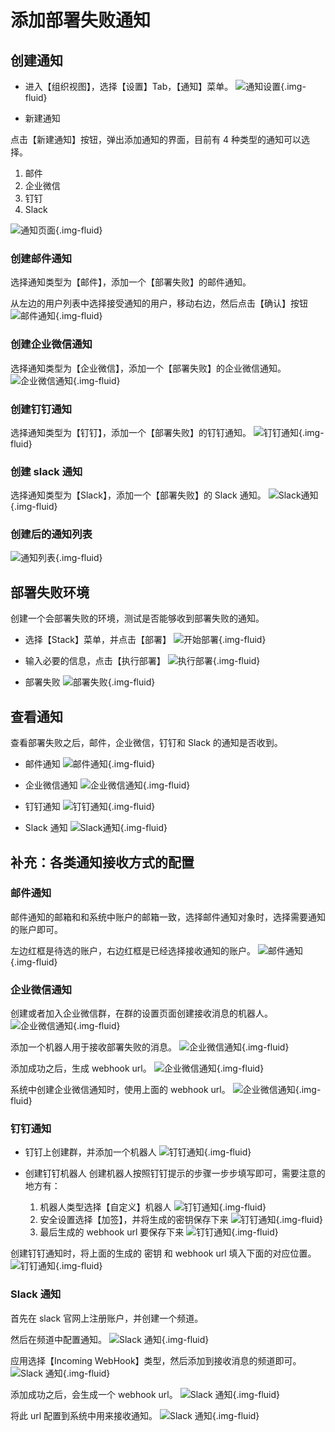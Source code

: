 # 添加部署失败通知

## 创建通知

- 进入【组织视图】，选择【设置】Tab，【通知】菜单。
  ![通知设置](../images/deploy-failed-notification-01.png){.img-fluid}

- 新建通知

点击【新建通知】按钮，弹出添加通知的界面，目前有 4 种类型的通知可以选择。

1. 邮件
2. 企业微信
3. 钉钉
4. Slack

![通知页面](../images/deploy-failed-notification-02.png){.img-fluid}

### 创建邮件通知

选择通知类型为【邮件】，添加一个【部署失败】的邮件通知。

从左边的用户列表中选择接受通知的用户，移动右边，然后点击【确认】按钮
![邮件通知](../images/deploy-failed-notification-03.png){.img-fluid}

### 创建企业微信通知

选择通知类型为【企业微信】，添加一个【部署失败】的企业微信通知。
![企业微信通知](../images/deploy-failed-notification-04.png){.img-fluid}

### 创建钉钉通知

选择通知类型为【钉钉】，添加一个【部署失败】的钉钉通知。
![钉钉通知](../images/deploy-failed-notification-05.png){.img-fluid}

### 创建 slack 通知

选择通知类型为【Slack】，添加一个【部署失败】的 Slack 通知。
![Slack通知](../images/deploy-failed-notification-06.png){.img-fluid}

### 创建后的通知列表

![通知列表](../images/deploy-failed-notification-07.png){.img-fluid}

## 部署失败环境

创建一个会部署失败的环境，测试是否能够收到部署失败的通知。

- 选择【Stack】菜单，并点击【部署】
  ![开始部署](../images/deploy-failed-notification-08.png){.img-fluid}

- 输入必要的信息，点击【执行部署】
  ![执行部署](../images/deploy-failed-notification-09.png){.img-fluid}

- 部署失败
  ![部署失败](../images/deploy-failed-notification-10.png){.img-fluid}

## 查看通知

查看部署失败之后，邮件，企业微信，钉钉和 Slack 的通知是否收到。

- 邮件通知
  ![邮件通知](../images/deploy-failed-notification-11.png){.img-fluid}

- 企业微信通知
  ![企业微信通知](../images/deploy-failed-notification-12.png){.img-fluid}

- 钉钉通知
  ![钉钉通知](../images/deploy-failed-notification-13.png){.img-fluid}

- Slack 通知
  ![Slack通知](../images/deploy-failed-notification-14.png){.img-fluid}

## 补充：各类通知接收方式的配置

### 邮件通知

邮件通知的邮箱和和系统中账户的邮箱一致，选择邮件通知对象时，选择需要通知的账户即可。

左边红框是待选的账户，右边红框是已经选择接收通知的账户。
![邮件通知](../images/deploy-failed-notification-15.png){.img-fluid}

### 企业微信通知

创建或者加入企业微信群，在群的设置页面创建接收消息的机器人。
![企业微信通知](../images/deploy-failed-notification-25.png){.img-fluid}

添加一个机器人用于接收部署失败的消息。
![企业微信通知](../images/deploy-failed-notification-26.png){.img-fluid}

添加成功之后，生成 webhook url。
![企业微信通知](../images/deploy-failed-notification-27.png){.img-fluid}

系统中创建企业微信通知时，使用上面的 webhook url。
![企业微信通知](../images/deploy-failed-notification-28.png){.img-fluid}

### 钉钉通知

- 钉钉上创建群，并添加一个机器人
  ![钉钉通知](../images/deploy-failed-notification-16.png){.img-fluid}

- 创建钉钉机器人
  创建机器人按照钉钉提示的步骤一步步填写即可，需要注意的地方有：

  1. 机器人类型选择【自定义】机器人
     ![钉钉通知](../images/deploy-failed-notification-17.png){.img-fluid}
  2. 安全设置选择【加签】，并将生成的密钥保存下来
     ![钉钉通知](../images/deploy-failed-notification-18.png){.img-fluid}
  3. 最后生成的 webhook url 要保存下来
     ![钉钉通知](../images/deploy-failed-notification-19.png){.img-fluid}

创建钉钉通知时，将上面的生成的 密钥 和 webhook url 填入下面的对应位置。
![钉钉通知](../images/deploy-failed-notification-20.png){.img-fluid}

### Slack 通知

首先在 slack 官网上注册账户，并创建一个频道。

然后在频道中配置通知。
![Slack 通知](../images/deploy-failed-notification-21.png){.img-fluid}

应用选择【Incoming WebHook】类型，然后添加到接收消息的频道即可。
![Slack 通知](../images/deploy-failed-notification-22.png){.img-fluid}

添加成功之后，会生成一个 webhook url。
![Slack 通知](../images/deploy-failed-notification-23.png){.img-fluid}

将此 url 配置到系统中用来接收通知。
![Slack 通知](../images/deploy-failed-notification-24.png){.img-fluid}
